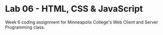 # Lab 06 - HTML, CSS & JavaScript

Week 6 coding assignment for Minneapolis College's Web Client and Server Programming class.
